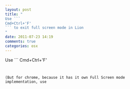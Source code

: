 ```yaml
---
layout: post
title: "
Use ```
Cmd+Ctrl+'F'
``` to exit full screen mode in Lion
"
date: 2011-07-23 14:19
comments: true
categories: osx
---
```


Use ```
Cmd+Ctrl+'F'
``` to exit full screen mode in Lion


(But for chrome, because it has it own Full Screen mode implementation, use 

